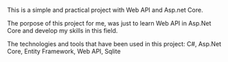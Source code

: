 This is a simple and practical project with Web API and Asp.net Core.

The porpose of this project for me, was just to learn Web API in Asp.Net Core and develop my skills in this field.

The technologies and tools that have been used in this project: C#, Asp.Net Core, Entity Framework, Web API, Sqlite
